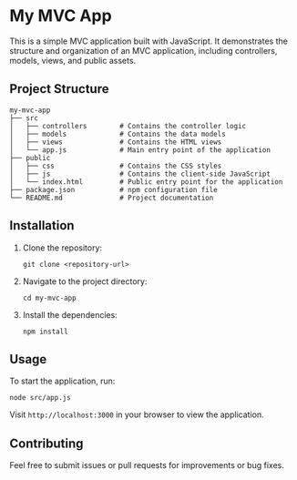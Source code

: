 # My MVC App

This is a simple MVC application built with JavaScript. It demonstrates the structure and organization of an MVC application, including controllers, models, views, and public assets.

## Project Structure

```
my-mvc-app
├── src
│   ├── controllers        # Contains the controller logic
│   ├── models             # Contains the data models
│   ├── views              # Contains the HTML views
│   └── app.js             # Main entry point of the application
├── public
│   ├── css                # Contains the CSS styles
│   ├── js                 # Contains the client-side JavaScript
│   └── index.html         # Public entry point for the application
├── package.json           # npm configuration file
└── README.md              # Project documentation
```

## Installation

1. Clone the repository:
   ```
   git clone <repository-url>
   ```

2. Navigate to the project directory:
   ```
   cd my-mvc-app
   ```

3. Install the dependencies:
   ```
   npm install
   ```

## Usage

To start the application, run:
```
node src/app.js
```

Visit `http://localhost:3000` in your browser to view the application.

## Contributing

Feel free to submit issues or pull requests for improvements or bug fixes.